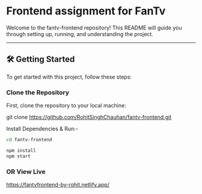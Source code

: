 # Frontend assignment for FanTv

Welcome to the fantv-frontend repository! This README will guide you through setting up, running, and understanding the project.

---

## 🛠️ Getting Started

To get started with this project, follow these steps:

### Clone the Repository

First, clone the repository to your local machine:

git clone https://github.com/RohitSinghChauhan/fantv-frontend.git

Install Dependencies & Run:-

```sh
cd fantv-frontend

npm install
npm start
```

### OR View Live
https://fantvfrontend-by-rohit.netlify.app/


